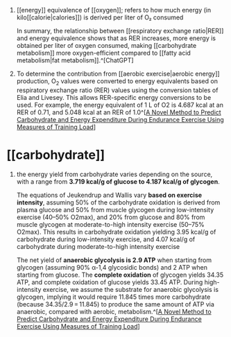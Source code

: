 1. [[energy]] equivalence of [[oxygen]]; refers to how much energy (in kilo[[calorie|calories]]) is derived per liter of O₂ consumed
   
   In summary, the relationship between [[respiratory exchange ratio|RER]] and energy equivalence shows that as RER increases, more energy is obtained per liter of oxygen consumed, making [[carbohydrate metabolism]] more oxygen-efficient compared to [[fatty acid metabolism|fat metabolism]].^[ChatGPT]
2. To determine the contribution from [[aerobic exercise|aerobic energy]] production, O<sub>2</sub> values were converted to energy equivalents based on respiratory exchange ratio (RER) values using the conversion tables of Elia and Livesey. This allows RER-specific energy conversions to be used. For example, the energy equivalent of 1 L of O2 is 4.687 kcal at an RER of 0.71, and 5.048 kcal at an RER of 1.0^[[A Novel Method to Predict Carbohydrate and Energy Expenditure During Endurance Exercise Using Measures of Training Load](https://link.springer.com/article/10.1007/s40279-024-02131-z)]

# [[carbohydrate]]
1. the energy yield from carbohydrate varies depending on the source, with a range from **3.719 kcal/g of glucose to 4.187 kcal/g of glycogen**.
   
   The equations of Jeukendrup and Wallis vary **based on exercise intensity**, assuming 50% of the carbohydrate oxidation is derived from plasma glucose and 50% from muscle glycogen during low-intensity exercise (40–50% O2max), and 20% from glucose and 80% from muscle glycogen at moderate-to-high intensity exercise (50–75% O2max). This results in carbohydrate oxidation yielding 3.95 kcal/g of carbohydrate during low-intensity exercise, and 4.07 kcal/g of carbohydrate during moderate-to-high intensity exercise
   
   The net yield of **anaerobic glycolysis is 2.9 ATP** when starting from glycogen (assuming 90% α-1,4 glycosidic bonds) and 2 ATP when starting from glucose. The **complete oxidation** of glycogen yields 34.35 ATP, and complete oxidation of glucose yields 33.45 ATP. During high-intensity exercise, we assume the substrate for anaerobic glycolysis is glycogen, implying it would require 11.845 times more carbohydrate (because 34.35/2.9 = 11.845) to produce the same amount of ATP via anaerobic, compared with aerobic, metabolism.^[[A Novel Method to Predict Carbohydrate and Energy Expenditure During Endurance Exercise Using Measures of Training Load](https://link.springer.com/article/10.1007/s40279-024-02131-z)]